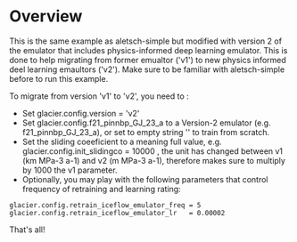 
# Overview

This is the same example as aletsch-simple but modified with version 2 of the emulator that includes physics-informed deep learning emulator. This is done to help migrating from former emualtor ('v1') to new physics informed deel learning emaultors ('v2'). Make sure to be familiar with aletsch-simple before to run this example.

To migrate from version 'v1' to 'v2', you need to :

- Set glacier.config.version = 'v2'
- Set glacier.config.f21_pinnbp_GJ_23_a to a Version-2 emulator (e.g. f21_pinnbp_GJ_23_a), or set to empty string '' to train from scratch.
- Set the sliding coeeficient to a meaning full value, e.g. glacier.config.init_slidingco = 10000 , the unit has changed between v1 (km MPa-3 a-1) and v2 (m MPa-3 a-1), therefore makes sure to multiply by 1000 the v1 parameter.
- Optionally, you may play with the following parameters that control frequency of retraining and learning rating:

``
glacier.config.retrain_iceflow_emulator_freq = 5
glacier.config.retrain_iceflow_emulator_lr   = 0.00002
``

That's all!



